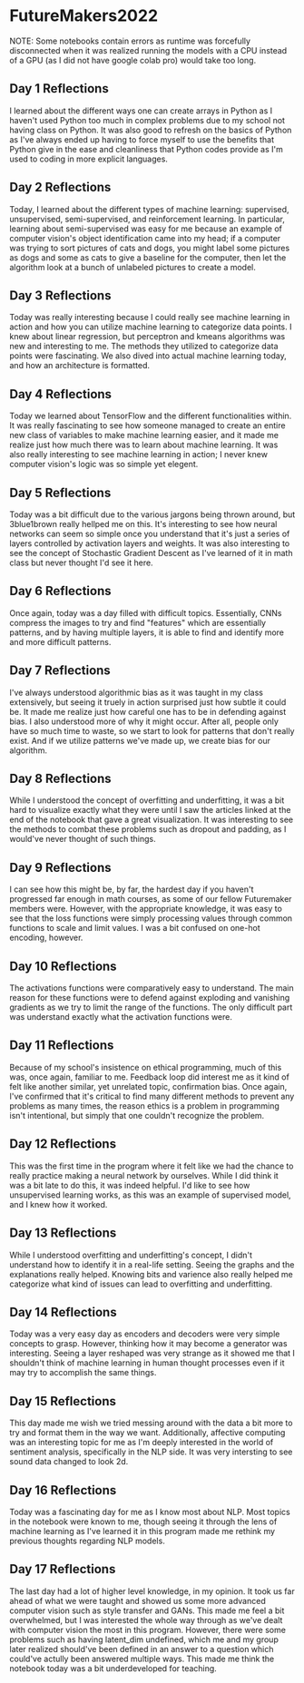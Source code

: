 # FutureMakers2022

NOTE: Some notebooks contain errors as runtime was forcefully disconnected when it was realized running the models with a CPU instead of a GPU (as I did not have google colab pro) would take too long.

## Day 1 Reflections

I learned about the different ways one can create arrays in Python as I haven't used Python too much in complex problems due to my school not having class on Python. It was also good to refresh on the basics of Python as I've always ended up having to force myself to use the benefits that Python give in the ease and cleanliness that Python codes provide as I'm used to coding in more explicit languages.

## Day 2 Reflections

Today, I learned about the different types of machine learning: supervised, unsupervised, semi-supervised, and reinforcement learning. In particular, learning about semi-supervised was easy for me because an example of computer vision's object identification came into my head; if a computer was trying to sort pictures of cats and dogs, you might label some pictures as dogs and some as cats to give a baseline for the computer, then let the algorithm look at a bunch of unlabeled pictures to create a model.

## Day 3 Reflections

Today was really interesting because I could really see machine learning in action and how you can utilize machine learning to categorize data points. I knew about linear regression, but perceptron and kmeans algorithms was new and interesting to me. The methods they utilized to categorize data points were fascinating. We also dived into actual machine learning today, and how an architecture is formatted.

## Day 4 Reflections

Today we learned about TensorFlow and the different functionalities within. It was really fascinating to see how someone managed to create an entire new class of variables to make machine learning easier, and it made me realize just how much there was to learn about machine learning. It was also really interesting to see machine learning in action; I never knew computer vision's logic was so simple yet elegent. 

## Day 5 Reflections

Today was a bit difficult due to the various jargons being thrown around, but 3blue1brown really hellped me on this. It's interesting to see how neural networks can seem so simple once you understand that it's just a series of layers controlled by activation layers and weights. It was also interesting to see the concept of Stochastic Gradient Descent as I've learned of it in math class but never thought I'd see it here.

## Day 6 Reflections

Once again, today was a day filled with difficult topics. Essentially, CNNs compress the images to try and find "features" which are essentially patterns, and by having multiple layers, it is able to find and identify more and more difficult patterns. 

## Day 7 Reflections

I've always understood algorithmic bias as it was taught in my class extensively, but seeing it truely in action surprised just how subtle it could be. It made me realize just how careful one has to be in defending against bias. I also understood more of why it might occur. After all, people only have so much time to waste, so we start to look for patterns that don't really exist. And if we utilize patterns we've made up, we create bias for our algorithm.

## Day 8 Reflections

While I understood the concept of overfitting and underfitting, it was a bit hard to visualize exactly what they were until I saw the articles linked at the end of the notebook that gave a great visualization. It was interesting to see the methods to combat these problems such as dropout and padding, as I would've never thought of such things. 

## Day 9 Reflections

I can see how this might be, by far, the hardest day if you haven't progressed far enough in math courses, as some of our fellow Futuremaker members were. However, with the appropriate knowledge, it was easy to see that the loss functions were simply processing values through common functions to scale and limit values. I was a bit confused on one-hot encoding, however. 

## Day 10 Reflections

The activations functions were comparatively easy to understand. The main reason for these functions were to defend against exploding and vanishing gradients as we try to limit the range of the functions. The only difficult part was understand exactly what the activation functions were.

## Day 11 Reflections

Because of my school's insistence on ethical programming, much of this was, once again, familiar to me. Feedback loop did interest me as it kind of felt like another similar, yet unrelated topic, confirmation bias. Once again, I've confirmed that it's critical to find many different methods to prevent any problems as many times, the reason ethics is a problem in programming isn't intentional, but simply that one couldn't recognize the problem.

## Day 12 Reflections
This was the first time in the program where it felt like we had the chance to really practice making a neural network by ourselves. While I did think it was a bit late to do this, it was indeed helpful. I'd like to see how unsupervised learning works, as this was an example of supervised model, and I knew how it worked.

## Day 13 Reflections

While I understood overfitting and underfitting's concept, I didn't understand how to identify it in a real-life setting. Seeing the graphs and the explanations really helped. Knowing bits and varience also really helped me categorize what kind of issues can lead to overfitting and underfitting.

## Day 14 Reflections
Today was a very easy day as encoders and decoders were very simple concepts to grasp. However, thinking how it may become a generator was interesting. Seeing a layer reshaped was very strange as it showed me that I shouldn't think of machine learning in human thought processes even if it may try to accomplish the same things.

## Day 15 Reflections

This day made me wish we tried messing around with the data a bit more to try and format them in the way we want. Additionally, affective computing was an interesting topic for me as I'm deeply interested in the world of sentiment analysis, specifically in the NLP side. It was very intersting to see sound data changed to look 2d.

## Day 16 Reflections

Today was a fascinating day for me as I know most about NLP. Most topics in the notebook were known to me, though seeing it through the lens of machine learning as I've learned it in this program made me rethink my previous thoughts regarding NLP models.

## Day 17 Reflections

The last day had a lot of higher level knowledge, in my opinion. It took us far ahead of what we were taught and showed us some more advanced computer vision such as style transfer and GANs. This made me feel a bit overwhelmed, but I was interested the whole way through as we've dealt with computer vision the most in this program. However, there were some problems such as having latent_dim undefined, which me and my group later realized should've been defined in an answer to a question which could've actully been answered multiple ways. This made me think the notebook today was a bit underdeveloped for teaching. 
